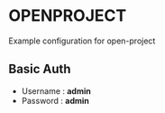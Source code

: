 # OPENPROJECT
Example configuration for open-project

## Basic Auth
- Username : <b>admin</b>
- Password : <b>admin</b>